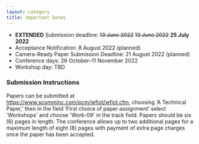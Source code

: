 ```yaml
---
layout: category
title: Important Dates
---
```


- **EXTENDED** Submission deadline: ~~13 June 2022~~ ~~13 June 2022~~ **25 July 2022**
- Acceptance Notification: 8 August 2022 (planned)
- Camera-Ready Paper Submission Deadline: 21 August 2022 (planned)
- Conference days: 26 October–11 November 2022
- Workshop day: TBD

### Submission Instructions

Papers can be submitted at <https://www.scomminc.com/pcm/wfiot/wfiot.cfm>, choosing ‘A Technical Paper,’ then in the field ‘First choice of paper assignment’ select 'Workshops' and choose 'Work-09' in the track field. Papers should be six (6) pages in length. The conference allows up to two additional pages for a maximum length of eight (8) pages with payment of extra page charges once the paper has been accepted.
